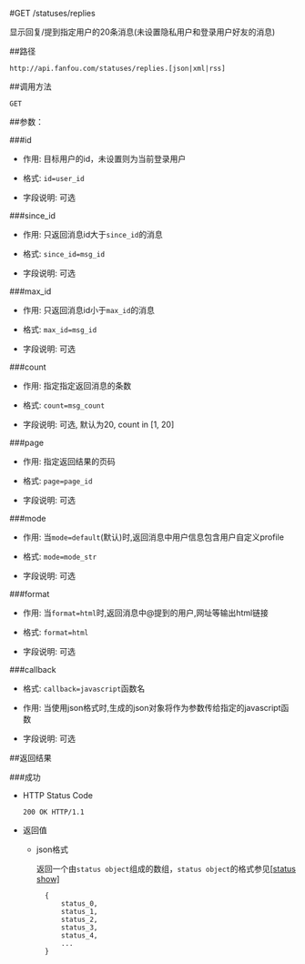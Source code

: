 #GET /statuses/replies

显示回复/提到指定用户的20条消息(未设置隐私用户和登录用户好友的消息)

##路径

    http://api.fanfou.com/statuses/replies.[json|xml|rss]

##调用方法

    GET 

##参数：

###id

- 作用: 目标用户的id，未设置则为当前登录用户

- 格式: `id=user_id`

- 字段说明: 可选

###since_id

- 作用: 只返回消息id大于`since_id`的消息

- 格式: `since_id=msg_id`

- 字段说明: 可选

###max_id

- 作用: 只返回消息id小于`max_id`的消息

- 格式: `max_id=msg_id`

- 字段说明: 可选

###count

- 作用: 指定指定返回消息的条数

- 格式: `count=msg_count`

- 字段说明: 可选, 默认为20, count in [1, 20]

###page

- 作用: 指定返回结果的页码

- 格式: `page=page_id`

- 字段说明: 可选

###mode

- 作用: 当`mode=default`(默认)时,返回消息中用户信息包含用户自定义profile

- 格式: `mode=mode_str`

- 字段说明: 可选

###format

- 作用: 当`format=html`时,返回消息中@提到的用户,网址等输出html链接

- 格式: `format=html`

- 字段说明: 可选

###callback

- 格式: `callback=javascript`函数名

- 作用: 当使用json格式时,生成的json对象将作为参数传给指定的javascript函数

- 字段说明: 可选

##返回结果

###成功

- HTTP Status Code

    `200 OK HTTP/1.1`

- 返回值

    * json格式

        返回一个由`status object`组成的数组，`status object`的格式参见[[status show]](/statuses/show)

            {
                status_0,
                status_1,
                status_2,
                status_3,
                status_4,
                ...
            }
